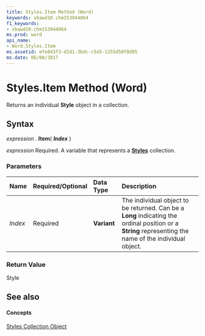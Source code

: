 ```yaml
---
title: Styles.Item Method (Word)
keywords: vbawd10.chm153944064
f1_keywords:
- vbawd10.chm153944064
ms.prod: word
api_name:
- Word.Styles.Item
ms.assetid: efe843f3-d2d1-3bdc-c5d5-1255d50f8d95
ms.date: 06/08/2017
---
```



# Styles.Item Method (Word)

Returns an individual  **Style** object in a collection.


## Syntax

 _expression_ . **Item**( **_Index_** )

 _expression_ Required. A variable that represents a **[Styles](Word.styles.md)** collection.


### Parameters



|**Name**|**Required/Optional**|**Data Type**|**Description**|
|:-----|:-----|:-----|:-----|
| _Index_|Required| **Variant**|The individual object to be returned. Can be a  **Long** indicating the ordinal position or a **String** representing the name of the individual object.|

### Return Value

Style


## See also


#### Concepts


[Styles Collection Object](Word.styles.md)

